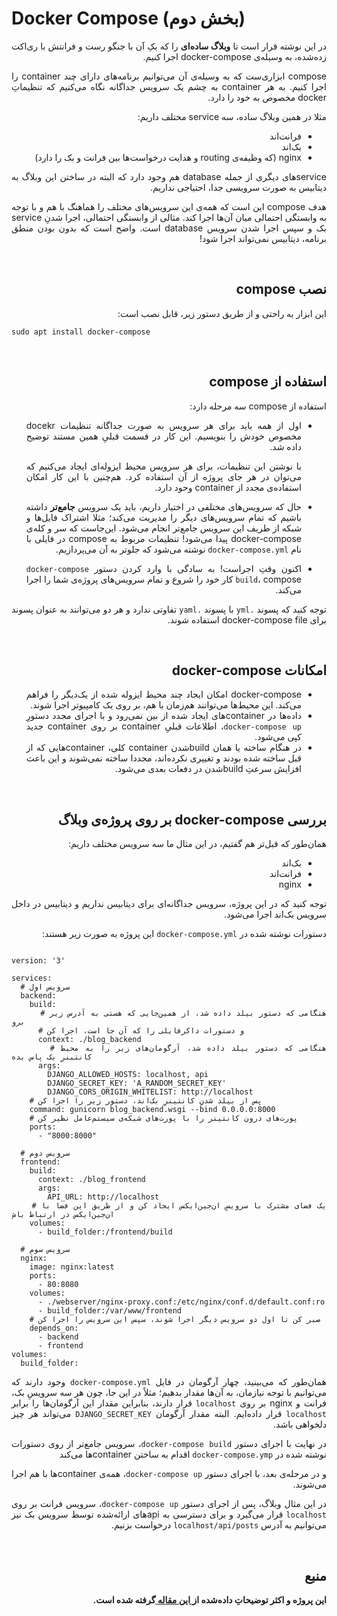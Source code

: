 # Docker Compose (بخش دوم)

<div dir = 'rtl' style='text-align:justify'>

در این نوشته قرار است تا **وبلاگ ساده‌ای** را که بکِ آن با جنگو رست و فرانتش با ری‌اکت زده‌شده، به وسیله‌ی docker-compose اجرا کنیم.

compose ابزاری‌ست که به وسیله‌ی آن می‌توانیم برنامه‌های دارای چند container را اجرا کنیم. به هر container به چشم یک سرویس جداگانه نگاه می‌کنیم که تنظیماتِ docker مخصوص به خود را دارد.

مثلا در همین وبلاگ ساده، سه service مختلف داریم:
- فرانت‌اند
- بک‌اند
- nginx (که وظیفه‌ی routing و هدایت درخواست‌ها بین فرانت و بک را دارد)

serviceهای دیگری از جمله database هم وجود دارد که البته در ساختن این وبلاگ به دیتابیس به صورت سرویسی جدا، احتیاجی نداریم.

هدف compose این است که همه‌ی این سرویس‌های مختلف را هماهنگ با هم و با توجه به وابستگی احتمالی میان آن‌ها اجرا کند. مثالی از وابستگی احتمالی، اجرا شدنِ service بک و سپس اجرا شدن سرویس database است. واضح است که بدون بودن منطق برنامه، دیتابیس نمی‌تواند اجرا شود!

<br/>

## نصب compose

این ابزار به راحتی و از طریق دستور زیر، قابل نصب است:
<div dir="ltr">

```$bash
sudo apt install docker-compose
```
</div>

<br/>

## استفاده از compose

استفاده از compose سه مرحله دارد:
- اول از همه باید برای هر سرویس به صورت جداگانه تنظیمات docekr مخصوص خودش را بنویسیم. این کار در قسمت قبلیِ همین مستند توضیح داده شد.

    با نوشتن این تنظیمات، برای هر سرویس محیط ایزوله‌ای ایجاد می‌کنیم که می‌توان در هر جای پروژه از آن استفاده کرد. هم‌چنین با این کار امکان استفاده‌ی مجدد از container وحود دارد.

- حال که سرویس‌های مختلفی در اختیار داریم، باید یک سرویس **جامع‌تر** داشته باشیم که تمام سرویس‌های دیگر را مدیریت می‌کند؛ مثلا اشتراک فایل‌ها و شبکه از طریف این سرویس جامع‌تر انجام می‌شود. این‌جاست که سر و کله‌ی docker-compose پیدا می‌شود! تنظیمات مربوط به compose در فایلی با نام `docker-compose.yml` نوشته می‌شود که جلوتر به آن می‌پردازیم.

- اکنون وقتِ اجراست! به سادگی با وارد کردن دستور `docker-compose build`،  compose کار خود را شروع و تمام سرویس‌های پروژه‌ی شما را اجرا می‌کند.


توجه کنید که پسوند `.yml` با پسوند `.yaml` تفاوتی ندارد و هر دو می‌توانند به عنوان پسوند برای docker-compose file استفاده شوند.

<br/>

## امکانات docker-compose
- docker-compose امکان ایجاد چند محیط ایزوله شده از یک‌دیگر را فراهم می‌کند. این محیط‌ها می‌توانند هم‌زمان با هم، بر روی یک کامپیوتر اجرا شوند. 
- داده‌ها در containerهای ایجاد شده از بین نمی‌رود و با اجرای مجدد دستورِ `docker-compose up`، اطلاعات قبلیِ container بر روی container جدید کپی می‌شود.
- در هنگام ساخته یا همان buildشدن container کلی، containerهایی که از قبل ساخته شده بودند و تغییری نکرده‌اند، مجددا ساخته نمی‌شوند و این باعث افزایش سرعتِ buildشدن در دفعات بعدی می‌شود.	

<br/>

## بررسی docker-compose بر روی پروژه‌ی وبلاگ

همان‌طور که قبل‌تر هم گفتیم، در این مثال ما سه سرویس مختلف داریم:
- بک‌اند
- فرانت‌اند
- nginx

توجه کنید که در این پروژه، سرویس جداگانه‌ای برای دیتابیس نداریم و دیتابیس در  داخل سرویس بک‌اند اجرا می‌شود.

دستورات نوشته شده در `docker-compose.yml` این پروژه به صورت زیر هستند:

<div dir='ltr'>

```docker-compose

version: '3'

services:
  # سرویس اول
  backend:
    build:
      # هنگامی که دستور بیلد داده شد، از همین‌جایی که هستی به آدرس زیر برو
      # و دستورات داکرفایلی را که آن جا است، اجرا کن
      context: ./blog_backend
      # هنگامی که دستور بیلد داده شد، آرگومان‌های زیر را به محیط کانتینرِ بک پاس بده
      args:
        DJANGO_ALLOWED_HOSTS: localhost, api
        DJANGO_SECRET_KEY: 'A_RANDOM_SECRET_KEY'
        DJANGO_CORS_ORIGIN_WHITELIST: http://localhost
    # پس از بیلد شدنِ کانتینرِ بک‌اند، دستور زیر را اجرا کن 
    command: gunicorn blog_backend.wsgi --bind 0.0.0.0:8000
    # پورت‌های درون کانتینر را با پورت‌های شبکه‌ی سیستم‌عامل نظیر کن
    ports:
      - "8000:8000"

  # سرویس دوم
  frontend:
    build:
      context: ./blog_frontend
      args:
        API_URL: http://localhost
    # یک فضای مشترک با سرویسِ ان‌جین‌ایکس ایجاد کن و از طریق این فضا با ان‌جین‌ایکس در ارتباط باش
    volumes:
      - build_folder:/frontend/build

  # سرویس سوم
  nginx:
    image: nginx:latest
    ports:
      - 80:8080
    volumes:
      - ./webserver/nginx-proxy.conf:/etc/nginx/conf.d/default.conf:ro
      - build_folder:/var/www/frontend
    # صبر کن تا اول دو سرویس دیگر اجرا شوند، سپس این سرویس را اجرا کن
    depends_on:
      - backend
      - frontend
volumes:
  build_folder:
```
</div>

همان‌طور که می‌بینید، چهار آرگومان در فایل `docker-compose.yml` وجود دارند که می‌توانیم با توجه نیازمان، به آن‌ها مقدار بدهیم؛
مثلاً در این جا، چون هر سه سرویسِ بک، فرانت و nginx بر روی `localhost` قرار دارند، بنابراین مقدار این آرگومان‌ها را برابر `localhost` قرار داده‌ایم.
البته مقدار آرگومان `DJANGO_SECRET_KEY` می‌تواند هر چیز دلخواهی باشد.

در نهایت با اجرای دستور `docker-compose build`، سرویس جامع‌تر از روی دستورات نوشته شده در `docker-compose.ymp` اقدام به ساختن containerها می‌کند


و در مرحله‌ی بعد، با اجرای دستور `docker-compose up`، همه‌ی containerها با هم اجرا می‌شوند.

در این مثال وبلاگ، پس از اجرای دستور `docker-compose up`، سرویس فرانت بر روی `localhost` قرار می‌گیرد و برای دسترسی به apiهای ارائه‌شده توسط سرویس بک نیز می‌توانیم به آدرس `localhost/api/posts` درخواست بزنیم.

<br/>

## منبع
<div dir='rtl'>
<strong> این پروژه و اکثر توضیحاتِ داده‌شده از<a href="https://medium.com/@cakmak.ok/how-to-deploy-django-rest-framework-and-react-redux-application-with-docker-fa902a611abf"> این مقاله </a> گرفته شده است. </strong> <br/>
</div>
